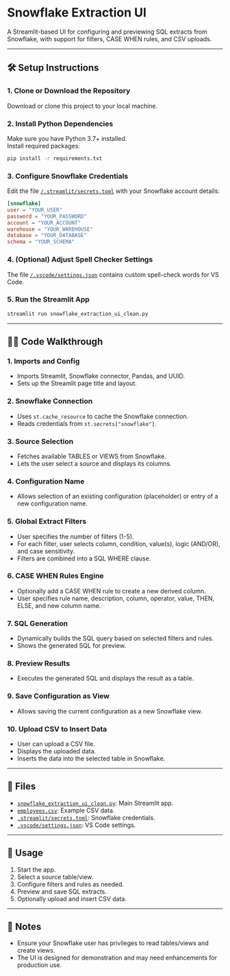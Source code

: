 # Snowflake Extraction UI

A Streamlit-based UI for configuring and previewing SQL extracts from Snowflake, with support for filters, CASE WHEN rules, and CSV uploads.

---

## 🛠️ Setup Instructions

### 1. Clone or Download the Repository

Download or clone this project to your local machine.

### 2. Install Python Dependencies

Make sure you have Python 3.7+ installed.  
Install required packages:

```sh
pip install -r requirements.txt
```

### 3. Configure Snowflake Credentials

Edit the file [`/.streamlit/secrets.toml`](.streamlit/secrets.toml) with your Snowflake account details:

```toml
[snowflake]
user = "YOUR_USER"
password = "YOUR_PASSWORD"
account = "YOUR_ACCOUNT"
warehouse = "YOUR_WAREHOUSE"
database = "YOUR_DATABASE"
schema = "YOUR_SCHEMA"
```

### 4. (Optional) Adjust Spell Checker Settings

The file [`/.vscode/settings.json`](.vscode/settings.json) contains custom spell-check words for VS Code.

### 5. Run the Streamlit App

```sh
streamlit run snowflake_extraction_ui_clean.py
```

---

## 🧑‍💻 Code Walkthrough

### 1. **Imports and Config**

- Imports Streamlit, Snowflake connector, Pandas, and UUID.
- Sets up the Streamlit page title and layout.

### 2. **Snowflake Connection**

- Uses `st.cache_resource` to cache the Snowflake connection.
- Reads credentials from `st.secrets["snowflake"]`.

### 3. **Source Selection**

- Fetches available TABLES or VIEWS from Snowflake.
- Lets the user select a source and displays its columns.

### 4. **Configuration Name**

- Allows selection of an existing configuration (placeholder) or entry of a new configuration name.

### 5. **Global Extract Filters**

- User specifies the number of filters (1-5).
- For each filter, user selects column, condition, value(s), logic (AND/OR), and case sensitivity.
- Filters are combined into a SQL WHERE clause.

### 6. **CASE WHEN Rules Engine**

- Optionally add a CASE WHEN rule to create a new derived column.
- User specifies rule name, description, column, operator, value, THEN, ELSE, and new column name.

### 7. **SQL Generation**

- Dynamically builds the SQL query based on selected filters and rules.
- Shows the generated SQL for preview.

### 8. **Preview Results**

- Executes the generated SQL and displays the result as a table.

### 9. **Save Configuration as View**

- Allows saving the current configuration as a new Snowflake view.

### 10. **Upload CSV to Insert Data**

- User can upload a CSV file.
- Displays the uploaded data.
- Inserts the data into the selected table in Snowflake.

---

## 📁 Files

- [`snowflake_extraction_ui_clean.py`](snowflake_extraction_ui_clean.py): Main Streamlit app.
- [`employees.csv`](employees.csv): Example CSV data.
- [`.streamlit/secrets.toml`](.streamlit/secrets.toml): Snowflake credentials.
- [`.vscode/settings.json`](.vscode/settings.json): VS Code settings.

---

## 🚀 Usage

1. Start the app.
2. Select a source table/view.
3. Configure filters and rules as needed.
4. Preview and save SQL extracts.
5. Optionally upload and insert CSV data.

---

## 📝 Notes

- Ensure your Snowflake user has privileges to read tables/views and create views.
- The UI is designed for demonstration and may need enhancements for production use.
